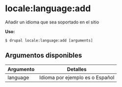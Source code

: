 # locale:language:add
Añadir un idioma que sea soportado en el sitio

**Uso:**
```
$ drupal locale:language:add [arguments]
```

## Argumentos disponibles
Argumento | Detalles
---------|-------------
language | Idioma por ejemplo es o Español
